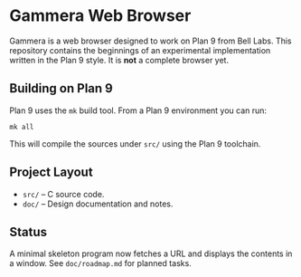 # Gammera Web Browser

Gammera is a web browser designed to work on Plan 9 from Bell Labs. This
repository contains the beginnings of an experimental implementation
written in the Plan 9 style. It is **not** a complete browser yet.

## Building on Plan 9

Plan 9 uses the `mk` build tool. From a Plan 9 environment you can run:

```
mk all
```

This will compile the sources under `src/` using the Plan 9 toolchain.

## Project Layout

- `src/` – C source code.
- `doc/` – Design documentation and notes.

## Status

A minimal skeleton program now fetches a URL and displays the contents in a
window. See `doc/roadmap.md` for planned tasks.
